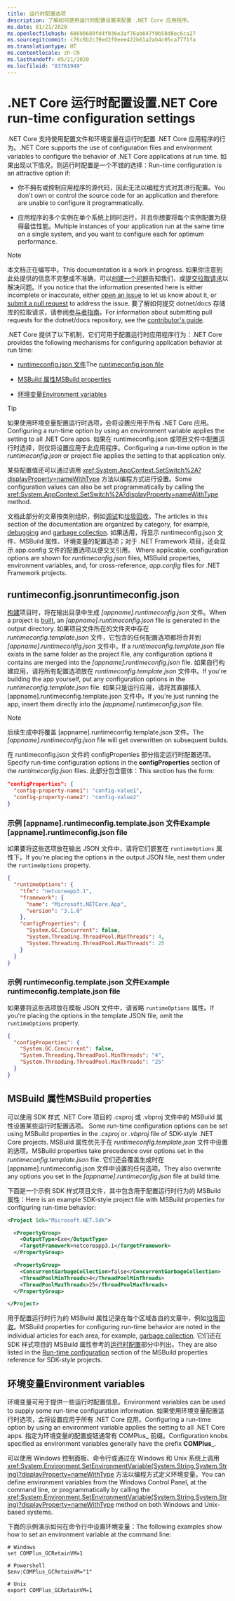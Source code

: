 ```yaml
---
title: 运行时配置选项
description: 了解如何使用运行时配置设置来配置 .NET Core 应用程序。
ms.date: 01/21/2020
ms.openlocfilehash: 68690689fd4f936e3af76ab647f0b58d8ec6ca27
ms.sourcegitcommit: c76c8b2c39ed2f0eee422b61a2ab4c05ca7771fa
ms.translationtype: HT
ms.contentlocale: zh-CN
ms.lasthandoff: 05/21/2020
ms.locfileid: "83761949"
---
```

# <a name="net-core-run-time-configuration-settings"></a><span data-ttu-id="2f9fe-103">.NET Core 运行时配置设置</span><span class="sxs-lookup"><span data-stu-id="2f9fe-103">.NET Core run-time configuration settings</span></span>

<span data-ttu-id="2f9fe-104">.NET Core 支持使用配置文件和环境变量在运行时配置 .NET Core 应用程序的行为。</span><span class="sxs-lookup"><span data-stu-id="2f9fe-104">.NET Core supports the use of configuration files and environment variables to configure the behavior of .NET Core applications at run time.</span></span> <span data-ttu-id="2f9fe-105">如果出现以下情况，则运行时配置是一个不错的选择：</span><span class="sxs-lookup"><span data-stu-id="2f9fe-105">Run-time configuration is an attractive option if:</span></span>

- <span data-ttu-id="2f9fe-106">你不拥有或控制应用程序的源代码，因此无法以编程方式对其进行配置。</span><span class="sxs-lookup"><span data-stu-id="2f9fe-106">You don't own or control the source code for an application and therefore are unable to configure it programmatically.</span></span>

- <span data-ttu-id="2f9fe-107">应用程序的多个实例在单个系统上同时运行，并且你想要将每个实例配置为获得最佳性能。</span><span class="sxs-lookup"><span data-stu-id="2f9fe-107">Multiple instances of your application run at the same time on a single system, and you want to configure each for optimum performance.</span></span>

> [!NOTE]
> <span data-ttu-id="2f9fe-108">本文档正在编写中。</span><span class="sxs-lookup"><span data-stu-id="2f9fe-108">This documentation is a work in progress.</span></span> <span data-ttu-id="2f9fe-109">如果你注意到此处提供的信息不完整或不准确，可以[创建一个问题](https://github.com/dotnet/docs/issues)告知我们，或[提交拉取请求](https://github.com/dotnet/docs/pulls)以解决问题。</span><span class="sxs-lookup"><span data-stu-id="2f9fe-109">If you notice that the information presented here is either incomplete or inaccurate, either [open an issue](https://github.com/dotnet/docs/issues) to let us know about it, or [submit a pull request](https://github.com/dotnet/docs/pulls) to address the issue.</span></span> <span data-ttu-id="2f9fe-110">要了解如何提交 dotnet/docs 存储库的拉取请求，请参阅[参与者指南](https://docs.microsoft.com/contribute/dotnet/dotnet-contribute)。</span><span class="sxs-lookup"><span data-stu-id="2f9fe-110">For information about submitting pull requests for the dotnet/docs repository, see the [contributor's guide](https://docs.microsoft.com/contribute/dotnet/dotnet-contribute).</span></span>

<span data-ttu-id="2f9fe-111">.NET Core 提供了以下机制，它们可用于配置运行时应用程序行为：</span><span class="sxs-lookup"><span data-stu-id="2f9fe-111">.NET Core provides the following mechanisms for configuring application behavior at run time:</span></span>

- <span data-ttu-id="2f9fe-112">[runtimeconfig.json 文件](#runtimeconfigjson)</span><span class="sxs-lookup"><span data-stu-id="2f9fe-112">The [runtimeconfig.json file](#runtimeconfigjson)</span></span>

- [<span data-ttu-id="2f9fe-113">MSBuild 属性</span><span class="sxs-lookup"><span data-stu-id="2f9fe-113">MSBuild properties</span></span>](#msbuild-properties)

- [<span data-ttu-id="2f9fe-114">环境变量</span><span class="sxs-lookup"><span data-stu-id="2f9fe-114">Environment variables</span></span>](#environment-variables)

> [!TIP]
> <span data-ttu-id="2f9fe-115">如果使用环境变量配置运行时选项，会将设置应用于所有 .NET Core 应用。</span><span class="sxs-lookup"><span data-stu-id="2f9fe-115">Configuring a run-time option by using an environment variable applies the setting to all .NET Core apps.</span></span> <span data-ttu-id="2f9fe-116">如果在 runtimeconfig.json 或项目文件中配置运行时选择，则仅将设置应用于此应用程序。</span><span class="sxs-lookup"><span data-stu-id="2f9fe-116">Configuring a run-time option in the *runtimeconfig.json* or project file applies the setting to that application only.</span></span>

<span data-ttu-id="2f9fe-117">某些配置值还可以通过调用 <xref:System.AppContext.SetSwitch%2A?displayProperty=nameWithType> 方法以编程方式进行设置。</span><span class="sxs-lookup"><span data-stu-id="2f9fe-117">Some configuration values can also be set programmatically by calling the <xref:System.AppContext.SetSwitch%2A?displayProperty=nameWithType> method.</span></span>

<span data-ttu-id="2f9fe-118">文档此部分的文章按类别组织，例如[调试](debugging-profiling.md)和[垃圾回收](garbage-collector.md)。</span><span class="sxs-lookup"><span data-stu-id="2f9fe-118">The articles in this section of the documentation are organized by category, for example, [debugging](debugging-profiling.md) and [garbage collection](garbage-collector.md).</span></span> <span data-ttu-id="2f9fe-119">如果适用，将显示 runtimeconfig.json 文件、MSBuild 属性、环境变量的配置选项；对于 .NET Framework 项目，还会显示 app.config 文件的配置选项以便交叉引用。 </span><span class="sxs-lookup"><span data-stu-id="2f9fe-119">Where applicable, configuration options are shown for *runtimeconfig.json* files, MSBuild properties, environment variables, and, for cross-reference, *app.config* files for .NET Framework projects.</span></span>

## <a name="runtimeconfigjson"></a><span data-ttu-id="2f9fe-120">runtimeconfig.json</span><span class="sxs-lookup"><span data-stu-id="2f9fe-120">runtimeconfig.json</span></span>

<span data-ttu-id="2f9fe-121">[构建](../tools/dotnet-build.md)项目时，将在输出目录中生成 *[appname].runtimeconfig.json* 文件。</span><span class="sxs-lookup"><span data-stu-id="2f9fe-121">When a project is [built](../tools/dotnet-build.md), an *[appname].runtimeconfig.json* file is generated in the output directory.</span></span> <span data-ttu-id="2f9fe-122">如果项目文件所在的文件夹中存在 *runtimeconfig.template.json* 文件，它包含的任何配置选项都将合并到 *[appname].runtimeconfig.json* 文件中。</span><span class="sxs-lookup"><span data-stu-id="2f9fe-122">If a *runtimeconfig.template.json* file exists in the same folder as the project file, any configuration options it contains are merged into the *[appname].runtimeconfig.json* file.</span></span> <span data-ttu-id="2f9fe-123">如果自行构建应用，请将所有配置选项放在 *runtimeconfig.template.json* 文件中。</span><span class="sxs-lookup"><span data-stu-id="2f9fe-123">If you're building the app yourself, put any configuration options in the *runtimeconfig.template.json* file.</span></span> <span data-ttu-id="2f9fe-124">如果只是运行应用，请将其直接插入 [appname].runtimeconfig.template.json 文件中。</span><span class="sxs-lookup"><span data-stu-id="2f9fe-124">If you're just running the app, insert them directly into the *[appname].runtimeconfig.json* file.</span></span>

> [!NOTE]
> <span data-ttu-id="2f9fe-125">后续生成中将覆盖 [appname].runtimeconfig.template.json 文件。</span><span class="sxs-lookup"><span data-stu-id="2f9fe-125">The *[appname].runtimeconfig.json* file will get overwritten on subsequent builds.</span></span>

<span data-ttu-id="2f9fe-126">在 runtimeconfig.json 文件的 configProperties 部分指定运行时配置选项。</span><span class="sxs-lookup"><span data-stu-id="2f9fe-126">Specify run-time configuration options in the **configProperties** section of the *runtimeconfig.json* files.</span></span> <span data-ttu-id="2f9fe-127">此部分包含窗体：</span><span class="sxs-lookup"><span data-stu-id="2f9fe-127">This section has the form:</span></span>

```json
"configProperties": {
  "config-property-name1": "config-value1",
  "config-property-name2": "config-value2"
}
```

### <a name="example-appnameruntimeconfigjson-file"></a><span data-ttu-id="2f9fe-128">示例 [appname].runtimeconfig.template.json 文件</span><span class="sxs-lookup"><span data-stu-id="2f9fe-128">Example [appname].runtimeconfig.json file</span></span>

<span data-ttu-id="2f9fe-129">如果要将这些选项放在输出 JSON 文件中，请将它们嵌套在 `runtimeOptions` 属性下。</span><span class="sxs-lookup"><span data-stu-id="2f9fe-129">If you're placing the options in the output JSON file, nest them under the `runtimeOptions` property.</span></span>

```json
{
  "runtimeOptions": {
    "tfm": "netcoreapp3.1",
    "framework": {
      "name": "Microsoft.NETCore.App",
      "version": "3.1.0"
    },
    "configProperties": {
      "System.GC.Concurrent": false,
      "System.Threading.ThreadPool.MinThreads": 4,
      "System.Threading.ThreadPool.MaxThreads": 25
    }
  }
}
```

### <a name="example-runtimeconfigtemplatejson-file"></a><span data-ttu-id="2f9fe-130">示例 runtimeconfig.template.json 文件</span><span class="sxs-lookup"><span data-stu-id="2f9fe-130">Example runtimeconfig.template.json file</span></span>

<span data-ttu-id="2f9fe-131">如果要将这些选项放在模板 JSON 文件中，请省略 `runtimeOptions` 属性。</span><span class="sxs-lookup"><span data-stu-id="2f9fe-131">If you're placing the options in the template JSON file, omit the `runtimeOptions` property.</span></span>

```json
{
  "configProperties": {
    "System.GC.Concurrent": false,
    "System.Threading.ThreadPool.MinThreads": "4",
    "System.Threading.ThreadPool.MaxThreads": "25"
  }
}
```

## <a name="msbuild-properties"></a><span data-ttu-id="2f9fe-132">MSBuild 属性</span><span class="sxs-lookup"><span data-stu-id="2f9fe-132">MSBuild properties</span></span>

<span data-ttu-id="2f9fe-133">可以使用 SDK 样式 .NET Core 项目的 .csproj 或 .vbproj 文件中的 MSBuild 属性设置某些运行时配置选项。 </span><span class="sxs-lookup"><span data-stu-id="2f9fe-133">Some run-time configuration options can be set using MSBuild properties in the *.csproj* or *.vbproj* file of SDK-style .NET Core projects.</span></span> <span data-ttu-id="2f9fe-134">MSBuild 属性优先于在 *runtimeconfig.template.json* 文件中设置的选项。</span><span class="sxs-lookup"><span data-stu-id="2f9fe-134">MSBuild properties take precedence over options set in the *runtimeconfig.template.json* file.</span></span> <span data-ttu-id="2f9fe-135">它们还会覆盖生成时在 [appname].runtimeconfig.json 文件中设置的任何选项。</span><span class="sxs-lookup"><span data-stu-id="2f9fe-135">They also overwrite any options you set in the *[appname].runtimeconfig.json* file at build time.</span></span>

<span data-ttu-id="2f9fe-136">下面是一个示例 SDK 样式项目文件，其中包含用于配置运行时行为的 MSBuild 属性：</span><span class="sxs-lookup"><span data-stu-id="2f9fe-136">Here is an example SDK-style project file with MSBuild properties for configuring run-time behavior:</span></span>

```xml
<Project Sdk="Microsoft.NET.Sdk">

  <PropertyGroup>
    <OutputType>Exe</OutputType>
    <TargetFramework>netcoreapp3.1</TargetFramework>
  </PropertyGroup>

  <PropertyGroup>
    <ConcurrentGarbageCollection>false</ConcurrentGarbageCollection>
    <ThreadPoolMinThreads>4</ThreadPoolMinThreads>
    <ThreadPoolMaxThreads>25</ThreadPoolMaxThreads>
  </PropertyGroup>

</Project>
```

<span data-ttu-id="2f9fe-137">用于配置运行时行为的 MSBuild 属性记录在每个区域各自的文章中，例如[垃圾回收](garbage-collector.md)。</span><span class="sxs-lookup"><span data-stu-id="2f9fe-137">MSBuild properties for configuring run-time behavior are noted in the individual articles for each area, for example, [garbage collection](garbage-collector.md).</span></span> <span data-ttu-id="2f9fe-138">它们还在 SDK 样式项目的 MSBuild 属性参考的[运行时配置](../project-sdk/msbuild-props.md#run-time-configuration-properties)部分中列出。</span><span class="sxs-lookup"><span data-stu-id="2f9fe-138">They are also listed in the [Run-time configuration](../project-sdk/msbuild-props.md#run-time-configuration-properties) section of the MSBuild properties reference for SDK-style projects.</span></span>

## <a name="environment-variables"></a><span data-ttu-id="2f9fe-139">环境变量</span><span class="sxs-lookup"><span data-stu-id="2f9fe-139">Environment variables</span></span>

<span data-ttu-id="2f9fe-140">环境变量可用于提供一些运行时配置信息。</span><span class="sxs-lookup"><span data-stu-id="2f9fe-140">Environment variables can be used to supply some run-time configuration information.</span></span> <span data-ttu-id="2f9fe-141">如果使用环境变量配置运行时选项，会将设置应用于所有 .NET Core 应用。</span><span class="sxs-lookup"><span data-stu-id="2f9fe-141">Configuring a run-time option by using an environment variable applies the setting to all .NET Core apps.</span></span> <span data-ttu-id="2f9fe-142">指定为环境变量的配置旋钮通常有 COMPlus_ 前缀。</span><span class="sxs-lookup"><span data-stu-id="2f9fe-142">Configuration knobs specified as environment variables generally have the prefix **COMPlus_**.</span></span>

<span data-ttu-id="2f9fe-143">可以使用 Windows 控制面板、命令行或通过在 Windows 和 Unix 系统上调用 <xref:System.Environment.SetEnvironmentVariable(System.String,System.String)?displayProperty=nameWithType> 方法以编程方式定义环境变量。</span><span class="sxs-lookup"><span data-stu-id="2f9fe-143">You can define environment variables from the Windows Control Panel, at the command line, or programmatically by calling the <xref:System.Environment.SetEnvironmentVariable(System.String,System.String)?displayProperty=nameWithType> method on both Windows and Unix-based systems.</span></span>

<span data-ttu-id="2f9fe-144">下面的示例演示如何在命令行中设置环境变量：</span><span class="sxs-lookup"><span data-stu-id="2f9fe-144">The following examples show how to set an environment variable at the command line:</span></span>

```shell
# Windows
set COMPlus_GCRetainVM=1

# Powershell
$env:COMPlus_GCRetainVM="1"

# Unix
export COMPlus_GCRetainVM=1
```

